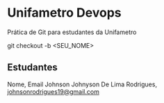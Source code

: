 # Unifametro Devops

Prática de Git para estudantes da Unifametro

git checkout -b <SEU_NOME>

## Estudantes
Nome, Email
Johnson Johnyson De Lima Rodrigues, johnsonrodrigues19@gmail.com
